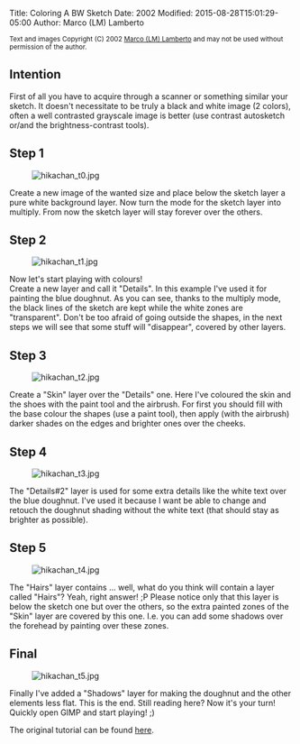 Title: Coloring A BW Sketch
Date: 2002
Modified: 2015-08-28T15:01:29-05:00
Author: Marco (LM) Lamberto


<small>Text and images Copyright (C) 2002 [Marco (LM) Lamberto](mailto:lmNOSPAM@sunnyspot.org) and may not be used without permission of the author.</small>

## Intention

First of all you have to acquire through a scanner or something similar your sketch. It doesn't necessitate to be truly a black and white image (2 colors), often a well contrasted grayscale image is better (use contrast autosketch or/and the brightness-contrast tools).

## Step 1

<figure>
<img src="{filename}hikachan_t0.jpg" alt="hikachan_t0.jpg"/>
</figure>

Create a new image of the wanted size and place below the sketch layer a pure white background layer. Now turn the mode for the sketch layer into multiply. From now the sketch layer will stay forever over the others.

## Step 2

<figure>
<img src="{filename}hikachan_t1.jpg" alt="hikachan_t1.jpg"/>
</figure>

Now let's start playing with colours!   
Create a new layer and call it "Details". In this example I've used it for painting the blue doughnut. As you can see, thanks to the multiply mode, the black lines of the sketch are kept while the white zones are "transparent". Don't be too afraid of going outside the shapes, in the next steps we will see that some stuff will "disappear", covered by other layers.

## Step 3

<figure>
<img src="{filename}hikachan_t2.jpg" alt="hikachan_t2.jpg"/>
</figure>

Create a "Skin" layer over the "Details" one. Here I've coloured the skin and the shoes with the paint tool and the airbrush. For first you should fill with the base colour the shapes (use a paint tool), then apply (with the airbrush) darker shades on the edges and brighter ones over the cheeks.

## Step 4

<figure>
<img src="{filename}hikachan_t3.jpg" alt="hikachan_t3.jpg"/>
</figure>

The "Details#2" layer is used for some extra details like the white text over the blue doughnut. I've used it because I want be able to change and retouch the doughnut shading without the white text (that should stay as brighter as possible).

## Step 5

<figure>
<img src="{filename}hikachan_t4.jpg" alt="hikachan_t4.jpg"/>
</figure>

The "Hairs" layer contains ... well, what do you think will contain a layer called "Hairs"? Yeah, right answer! ;P Please notice only that this layer is below the sketch one but over the others, so the extra painted zones of the "Skin" layer are covered by this one. I.e. you can add some shadows over the forehead by painting over these zones.

## Final

<figure>
<img src="{filename}hikachan_t5.jpg" alt="hikachan_t5.jpg"/>
</figure>

Finally I've added a "Shadows" layer for making the doughnut and the other elements less flat. This is the end. Still reading here? Now it's your turn! Quickly open GIMP and start playing! ;)

The original tutorial can be found [here](http://the.sunnyspot.org/slm/tut_skcol.html).

